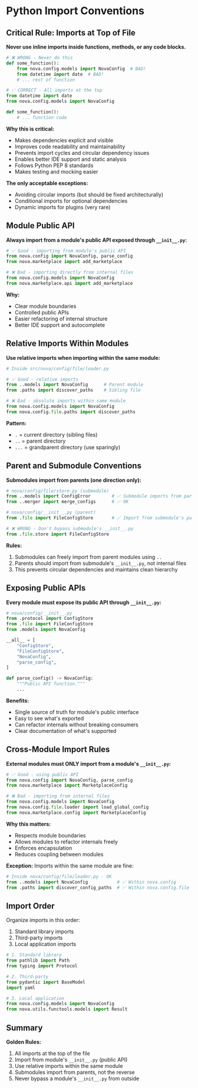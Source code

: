 # Python Import Conventions

## Critical Rule: Imports at Top of File

**Never use inline imports inside functions, methods, or any code blocks.**

```python
# ❌ WRONG - Never do this
def some_function():
    from nova.config.models import NovaConfig  # BAD!
    from datetime import date  # BAD!
    # ... rest of function

# ✅ CORRECT - All imports at the top
from datetime import date
from nova.config.models import NovaConfig

def some_function():
    # ... function code
```

**Why this is critical:**
- Makes dependencies explicit and visible
- Improves code readability and maintainability
- Prevents import cycles and circular dependency issues
- Enables better IDE support and static analysis
- Follows Python PEP 8 standards
- Makes testing and mocking easier

**The only acceptable exceptions:**
- Avoiding circular imports (but should be fixed architecturally)
- Conditional imports for optional dependencies
- Dynamic imports for plugins (very rare)

## Module Public API

**Always import from a module's public API exposed through `__init__.py`:**

```python
# ✅ Good - importing from module's public API
from nova.config import NovaConfig, parse_config
from nova.marketplace import add_marketplace

# ❌ Bad - importing directly from internal files
from nova.config.models import NovaConfig
from nova.marketplace.api import add_marketplace
```

**Why:**
- Clear module boundaries
- Controlled public APIs
- Easier refactoring of internal structure
- Better IDE support and autocomplete

## Relative Imports Within Modules

**Use relative imports when importing within the same module:**

```python
# Inside src/nova/config/file/loader.py

# ✅ Good - relative imports
from ..models import NovaConfig      # Parent module
from .paths import discover_paths    # Sibling file

# ❌ Bad - absolute imports within same module
from nova.config.models import NovaConfig
from nova.config.file.paths import discover_paths
```

**Pattern:**
- `.` = current directory (sibling files)
- `..` = parent directory
- `...` = grandparent directory (use sparingly)

## Parent and Submodule Conventions

**Submodules import from parents (one direction only):**

```python
# nova/config/file/store.py (submodule)
from ..models import ConfigError        # ✅ Submodule imports from parent
from ..merger import merge_configs      # ✅ OK

# nova/config/__init__.py (parent)
from .file import FileConfigStore       # ✅ Import from submodule's public API

# ❌ WRONG - Don't bypass submodule's __init__.py
from .file.store import FileConfigStore
```

**Rules:**
1. Submodules can freely import from parent modules using `..`
2. Parents should import from submodule's `__init__.py`, not internal files
3. This prevents circular dependencies and maintains clean hierarchy

## Exposing Public APIs

**Every module must expose its public API through `__init__.py`:**

```python
# nova/config/__init__.py
from .protocol import ConfigStore
from .file import FileConfigStore
from .models import NovaConfig

__all__ = [
    "ConfigStore",
    "FileConfigStore",
    "NovaConfig",
    "parse_config",
]

def parse_config() -> NovaConfig:
    """Public API function."""
    ...
```

**Benefits:**
- Single source of truth for module's public interface
- Easy to see what's exported
- Can refactor internals without breaking consumers
- Clear documentation of what's supported

## Cross-Module Import Rules

**External modules must ONLY import from a module's `__init__.py`:**

```python
# ✅ Good - using public API
from nova.config import NovaConfig, parse_config
from nova.marketplace import MarketplaceConfig

# ❌ Bad - importing from internal files
from nova.config.models import NovaConfig
from nova.config.file.loader import load_global_config
from nova.marketplace.config import MarketplaceConfig
```

**Why this matters:**
- Respects module boundaries
- Allows modules to refactor internals freely
- Enforces encapsulation
- Reduces coupling between modules

**Exception:** Imports within the same module are fine:

```python
# Inside nova/config/file/loader.py - OK
from ..models import NovaConfig           # ✅ Within nova.config
from .paths import discover_config_paths  # ✅ Within nova.config.file
```

## Import Order

Organize imports in this order:

1. Standard library imports
2. Third-party imports
3. Local application imports

```python
# 1. Standard library
from pathlib import Path
from typing import Protocol

# 2. Third-party
from pydantic import BaseModel
import yaml

# 3. Local application
from nova.config.models import NovaConfig
from nova.utils.functools.models import Result
```

## Summary

**Golden Rules:**
1. All imports at the top of the file
2. Import from module's `__init__.py` (public API)
3. Use relative imports within the same module
4. Submodules import from parents, not the reverse
5. Never bypass a module's `__init__.py` from outside
